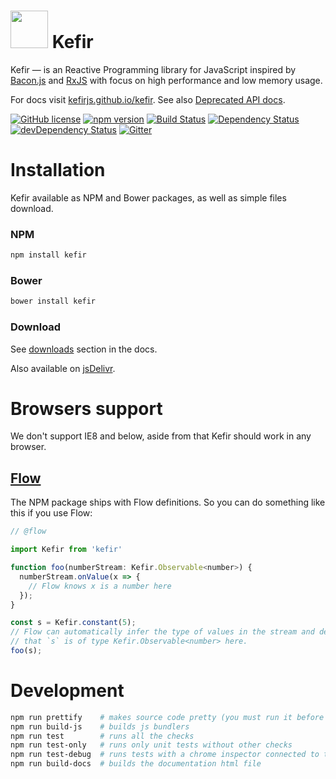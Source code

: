 # <a href="http://kefirjs.github.io/kefir/"><img src="http://kefirjs.github.io/kefir/Kefir-with-bg.svg" width="60" height="60"></a> Kefir



Kefir — is an Reactive Programming library for JavaScript
inspired by [Bacon.js](https://github.com/baconjs/bacon.js)
and [RxJS](https://github.com/Reactive-Extensions/RxJS)
with focus on high performance and low memory usage.

For docs visit [kefirjs.github.io/kefir](http://kefirjs.github.io/kefir).
See also [Deprecated API docs](https://github.com/kefirjs/kefir/blob/master/deprecated-api-docs.md).



[![GitHub license](https://img.shields.io/badge/license-MIT-blue.svg)](https://github.com/kefirjs/kefir/blob/master/LICENSE.txt)
[![npm version](https://img.shields.io/npm/v/kefir.svg?style=flat)](https://www.npmjs.com/package/kefir)
[![Build Status](https://travis-ci.org/kefirjs/kefir.svg?branch=master)](https://travis-ci.org/kefirjs/kefir)
[![Dependency Status](https://david-dm.org/kefirjs/kefir.svg)](https://david-dm.org/kefirjs/kefir)
[![devDependency Status](https://david-dm.org/kefirjs/kefir/dev-status.svg)](https://david-dm.org/kefirjs/kefir#info=devDependencies)
[![Gitter](https://badges.gitter.im/Join%20Chat.svg)](https://gitter.im/pozadi/kefir?utm_source=badge&utm_medium=badge&utm_campaign=pr-badge)



# Installation

Kefir available as NPM and Bower packages, as well as simple files download.

### NPM
```sh
npm install kefir
```

### Bower
```sh
bower install kefir
```

### Download

See [downloads](https://kefirjs.github.io/kefir/#downloads) section in the docs.

Also available on [jsDelivr](http://www.jsdelivr.com/#!kefir).

# Browsers support

We don't support IE8 and below, aside from that Kefir should work in any browser.


## [Flow](https://flowtype.org/)

The NPM package ships with Flow definitions. So you can do something like this if you use Flow:

```js
// @flow

import Kefir from 'kefir'

function foo(numberStream: Kefir.Observable<number>) {
  numberStream.onValue(x => {
    // Flow knows x is a number here
  });
}

const s = Kefir.constant(5);
// Flow can automatically infer the type of values in the stream and determine
// that `s` is of type Kefir.Observable<number> here.
foo(s);
```

# Development

```sh
npm run prettify    # makes source code pretty (you must run it before a PR could be merged)
npm run build-js    # builds js bundlers
npm run test        # runs all the checks
npm run test-only   # runs only unit tests without other checks
npm run test-debug  # runs tests with a chrome inspector connected to the node process
npm run build-docs  # builds the documentation html file
```
